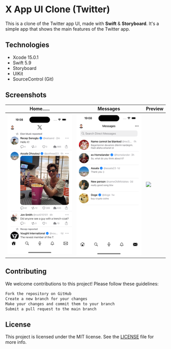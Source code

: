 #  X App UI Clone (Twitter)

This is a clone of the Twitter app UI, made with **Swift** & **Storyboard**. It's a simple app that shows the main features of the Twitter app. 

## Technologies

- Xcode 15.0.1
- Swift 5.9
- Storyboard
- UIKit
- SourceControl (Git)

## Screenshots

Home...... | Messages | Preview
------------ | ------------- | -------------
<img src="./Screenshots/Home.png" width="350"> | <img src="./Screenshots/Messages.png" width="350"> | <img src="./Screenshots/Preview.gif" width="350">


## Contributing

We welcome contributions to this project! Please follow these guidelines:

    Fork the repository on GitHub
    Create a new branch for your changes
    Make your changes and commit them to your branch
    Submit a pull request to the main branch

## License

This project is licensed under the MIT license. See the [LICENSE](LICENSE) file for more info.

